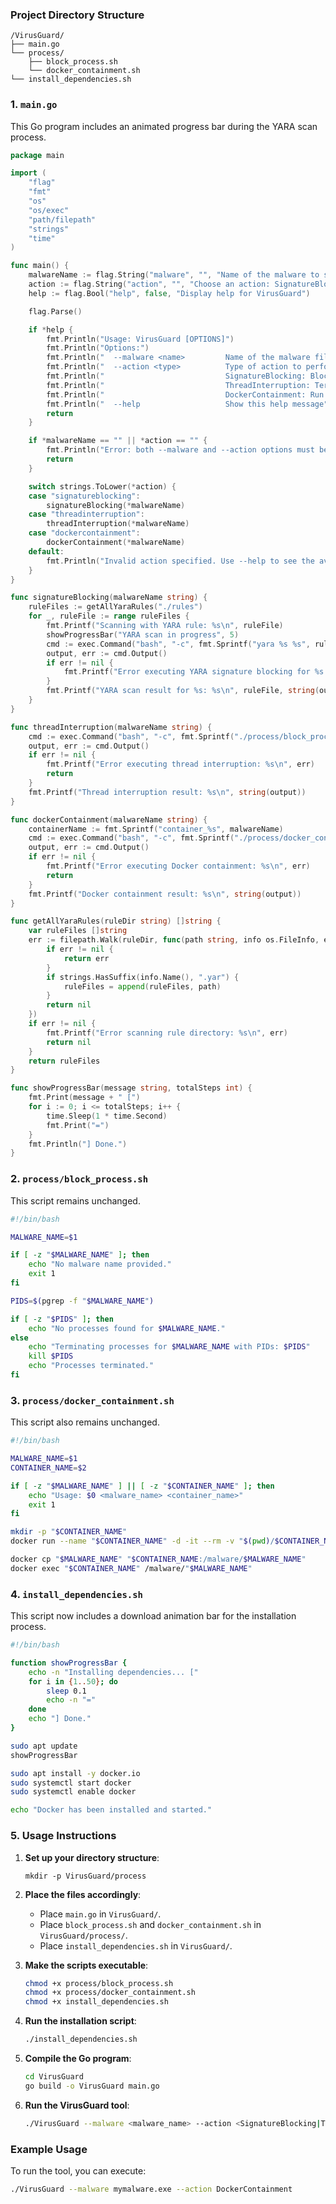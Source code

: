 ### Project Directory Structure
```
/VirusGuard/
├── main.go
└── process/
    ├── block_process.sh
    └── docker_containment.sh
└── install_dependencies.sh
```

### 1. `main.go`
This Go program includes an animated progress bar during the YARA scan process.

```go
package main

import (
	"flag"
	"fmt"
	"os"
	"os/exec"
	"path/filepath"
	"strings"
	"time"
)

func main() {
	malwareName := flag.String("malware", "", "Name of the malware to scan and block")
	action := flag.String("action", "", "Choose an action: SignatureBlocking, ThreadInterruption, DockerContainment")
	help := flag.Bool("help", false, "Display help for VirusGuard")

	flag.Parse()

	if *help {
		fmt.Println("Usage: VirusGuard [OPTIONS]")
		fmt.Println("Options:")
		fmt.Println("  --malware <name>         Name of the malware file to handle")
		fmt.Println("  --action <type>          Type of action to perform:")
		fmt.Println("                           SignatureBlocking: Block malware using YARA signatures.")
		fmt.Println("                           ThreadInterruption: Terminate all running processes associated with the malware.")
		fmt.Println("                           DockerContainment: Run the malware in a Docker container to isolate its execution.")
		fmt.Println("  --help                   Show this help message")
		return
	}

	if *malwareName == "" || *action == "" {
		fmt.Println("Error: both --malware and --action options must be provided")
		return
	}

	switch strings.ToLower(*action) {
	case "signatureblocking":
		signatureBlocking(*malwareName)
	case "threadinterruption":
		threadInterruption(*malwareName)
	case "dockercontainment":
		dockerContainment(*malwareName)
	default:
		fmt.Println("Invalid action specified. Use --help to see the available options.")
	}
}

func signatureBlocking(malwareName string) {
	ruleFiles := getAllYaraRules("./rules")
	for _, ruleFile := range ruleFiles {
		fmt.Printf("Scanning with YARA rule: %s\n", ruleFile)
		showProgressBar("YARA scan in progress", 5)
		cmd := exec.Command("bash", "-c", fmt.Sprintf("yara %s %s", ruleFile, malwareName))
		output, err := cmd.Output()
		if err != nil {
			fmt.Printf("Error executing YARA signature blocking for %s: %s\n", ruleFile, err)
		}
		fmt.Printf("YARA scan result for %s: %s\n", ruleFile, string(output))
	}
}

func threadInterruption(malwareName string) {
	cmd := exec.Command("bash", "-c", fmt.Sprintf("./process/block_process.sh %s", malwareName))
	output, err := cmd.Output()
	if err != nil {
		fmt.Printf("Error executing thread interruption: %s\n", err)
		return
	}
	fmt.Printf("Thread interruption result: %s\n", string(output))
}

func dockerContainment(malwareName string) {
	containerName := fmt.Sprintf("container_%s", malwareName)
	cmd := exec.Command("bash", "-c", fmt.Sprintf("./process/docker_containment.sh %s %s", malwareName, containerName))
	output, err := cmd.Output()
	if err != nil {
		fmt.Printf("Error executing Docker containment: %s\n", err)
		return
	}
	fmt.Printf("Docker containment result: %s\n", string(output))
}

func getAllYaraRules(ruleDir string) []string {
	var ruleFiles []string
	err := filepath.Walk(ruleDir, func(path string, info os.FileInfo, err error) error {
		if err != nil {
			return err
		}
		if strings.HasSuffix(info.Name(), ".yar") {
			ruleFiles = append(ruleFiles, path)
		}
		return nil
	})
	if err != nil {
		fmt.Printf("Error scanning rule directory: %s\n", err)
		return nil
	}
	return ruleFiles
}

func showProgressBar(message string, totalSteps int) {
	fmt.Print(message + " [")
	for i := 0; i <= totalSteps; i++ {
		time.Sleep(1 * time.Second)
		fmt.Print("=")
	}
	fmt.Println("] Done.")
}
```

### 2. `process/block_process.sh`
This script remains unchanged.

```bash
#!/bin/bash

MALWARE_NAME=$1

if [ -z "$MALWARE_NAME" ]; then
    echo "No malware name provided."
    exit 1
fi

PIDS=$(pgrep -f "$MALWARE_NAME")

if [ -z "$PIDS" ]; then
    echo "No processes found for $MALWARE_NAME."
else
    echo "Terminating processes for $MALWARE_NAME with PIDs: $PIDS"
    kill $PIDS
    echo "Processes terminated."
fi
```

### 3. `process/docker_containment.sh`
This script also remains unchanged.

```bash
#!/bin/bash

MALWARE_NAME=$1
CONTAINER_NAME=$2

if [ -z "$MALWARE_NAME" ] || [ -z "$CONTAINER_NAME" ]; then
    echo "Usage: $0 <malware_name> <container_name>"
    exit 1
fi

mkdir -p "$CONTAINER_NAME"
docker run --name "$CONTAINER_NAME" -d -it --rm -v "$(pwd)/$CONTAINER_NAME:/malware" ubuntu:latest /bin/bash

docker cp "$MALWARE_NAME" "$CONTAINER_NAME:/malware/$MALWARE_NAME"
docker exec "$CONTAINER_NAME" /malware/"$MALWARE_NAME"
```

### 4. `install_dependencies.sh`
This script now includes a download animation bar for the installation process.

```bash
#!/bin/bash

function showProgressBar {
    echo -n "Installing dependencies... ["
    for i in {1..50}; do
        sleep 0.1
        echo -n "="
    done
    echo "] Done."
}

sudo apt update
showProgressBar

sudo apt install -y docker.io
sudo systemctl start docker
sudo systemctl enable docker

echo "Docker has been installed and started."
```

### 5. Usage Instructions
1. **Set up your directory structure**:
   ```
   mkdir -p VirusGuard/process
   ```

2. **Place the files accordingly**:
   - Place `main.go` in `VirusGuard/`.
   - Place `block_process.sh` and `docker_containment.sh` in `VirusGuard/process/`.
   - Place `install_dependencies.sh` in `VirusGuard/`.

3. **Make the scripts executable**:
   ```bash
   chmod +x process/block_process.sh
   chmod +x process/docker_containment.sh
   chmod +x install_dependencies.sh
   ```

4. **Run the installation script**:
   ```bash
   ./install_dependencies.sh
   ```

5. **Compile the Go program**:
   ```bash
   cd VirusGuard
   go build -o VirusGuard main.go
   ```

6. **Run the VirusGuard tool**:
   ```bash
   ./VirusGuard --malware <malware_name> --action <SignatureBlocking|ThreadInterruption|DockerContainment>
   ```

### Example Usage
To run the tool, you can execute:
```bash
./VirusGuard --malware mymalware.exe --action DockerContainment
```
 